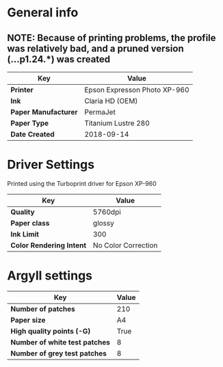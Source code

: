 # General info
## NOTE: Because of printing problems, the profile was relatively bad, and a pruned version (...p1.24.*) was created

Key | Value
----|------
__Printer__ | Epson Expresson Photo XP-960
__Ink__ | Claria HD (OEM)
__Paper Manufacturer__ | PermaJet 
__Paper Type__ | Titanium Lustre 280 
__Date Created__ | 2018-09-14

# Driver Settings
Printed using the Turboprint driver for Epson XP-960

Key | Value
----|------
__Quality__ | 5760dpi
__Paper class__ | glossy
__Ink Limit__ | 300
__Color Rendering Intent__ | No Color Correction

# Argyll settings
Key | Value
----|------
__Number of patches__ | 210
__Paper size__ | A4
__High quality points (-G)__ | True
__Number of white test patches__ | 8
__Number of grey test patches__ | 8 
